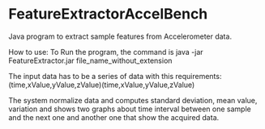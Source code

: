 FeatureExtractorAccelBench
==========================

Java program to extract sample features from Accelerometer data. 

How to use: 
To Run the program, the command is 
  java -jar FeatureExtractor.jar file_name_without_extension
  
The input data has to be a series of data with this requirements:
  (time,xValue,yValue,zValue)(time,xValue,yValue,zValue)
  
The system normalize data and computes standard deviation, mean value, variation and shows two graphs about time 
interval between one sample and the next one and another one that show the acquired data.
